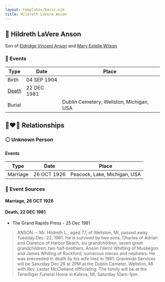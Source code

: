 ```yaml
---
layout: templates/basic.njk
title: Hildreth LaVere Anson
---
```

## 🔵 Hildreth LaVere Anson

Son of [Eldridge Vincent Anson](/people/2/29601540) and [Mary Estelle Wilson](/people/4/46787428)

### 📆 Events

Type | Date | Place
------ | ------ | ------
Birth | 04 SEP 1904 |
[Death](#event-dafb33a7-5d59-4c43-b210-80cb80fffd19) | 22 DEC 1981 |
Burial |  | Dublin Cemetery, Wellston, Michigan, USA

## 👩‍❤️‍👨 Relationships

### ⚪ Unknown Person

#### Events

Type | Date | Place
------ | ------ | ------
Marriage | 26 OCT 1926 | Peacock, Lake, Michigan, USA
### 📰 Event Sources

#### <a id="event-e5a57541-2e9d-4e33-a4f9-6c39df110feb"></a> Marriage, 26 OCT 1926

#### <a id="event-dafb33a7-5d59-4c43-b210-80cb80fffd19"></a> Death, 22 DEC 1981
* The Grand Rapids Press  - 25 Dec 1981
>   
  > ANSON -- Mr. Hildreth L., aged 77, of Wellston, MI, passed away Tuesday Dec. 22, 1981. He is survived by two sons, Charles of Adrian and Clarence of Harbor Beach; six grandchildren, seven great grandchildren; two half-brothers, Anson (Vern) Whitting of Muskegon and James Whiting of Rockford; numerous nieces and nephews. He was preceeded in death by his wife Inez in 1981. Graveside Services will be Saturday Dec 26 at 2PM at the Dublin Cemeter, Wellston, MI with Rev. Lester McClelland offficiating. The family will be at the Terwilliger Funeral Home in Kaleva, MI, Saturday 10am-1pm.
